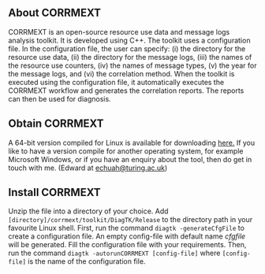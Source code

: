 ## About CORRMEXT ##
CORRMEXT is an open-source resource use data and message logs analysis toolkit. It is developed using C++. The toolkit uses a configuration file. In the configuration file, the user can specify: (i) the directory for the resource use data, (ii) the directory for the message logs, (iii) the names of the resource use counters, (iv) the names of message types, (v) the year for the message logs, and (vi) the correlation method. When the toolkit is executed using the configuration file, it automatically executes the CORRMEXT workflow and generates the correlation reports. The reports can then be used for diagnosis.

## Obtain CORRMEXT ##
A 64-bit version compiled for Linux is available for downloading [here.](https://tinyurl.com/y7wpv488)  If you like to have a version compile for another operating system, for example Microsoft Windows, or if you have an enquiry about the tool, then do get in touch with me. (Edward at echuah@turing.ac.uk)

## Install CORRMEXT ##
Unzip the file into a directory of your choice.  Add `[directory]/corrmext/toolkit/DiagTK/Release` to the directory path in your favourite Linux shell.  First, run the command `diagtk -generateCfgFile` to create a configuration file.  An empty config-file with default name *cfgfile* will be generated.  Fill the configuration file with your requirements.  Then, run the command `diagtk -autorunCORRMEXT [config-file]` where `[config-file]` is the name of the configuration file.
